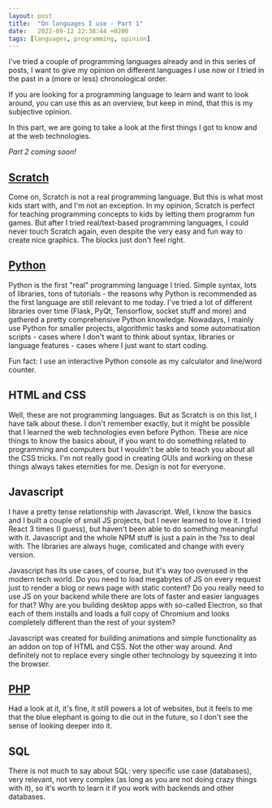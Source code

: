 ```yaml
---
layout: post
title:  "On languages I use - Part 1"
date:   2022-09-12 22:38:44 +0200
tags: [languages, programming, opinion]
---
```


I've tried a couple of programming languages already and in this series of
posts, I want to give my opinion on different languages I use now or I tried in
the past in a (more or less) chronological order.

If you are looking for a programming language to learn and want to look around,
you can use this as an overview, but keep in mind, that this is my subjective
opinion.

In this part, we are going to take a look at the first things I got to know and
at the web technologies.

*Part 2 coming soon!*

## [Scratch](https://scratch.mit.edu/)

Come on, Scratch is not a real programming language. But this is what most kids
start with, and I'm not an exception. In my opinion, Scratch is perfect for
teaching programming concepts to kids by letting them programm fun games. But
after I tried real/text-based programming languages, I could never touch Scratch
again, even despite the very easy and fun way to create nice graphics. The
blocks just don't feel right.

## [Python](https://python.org/)

Python is the first "real" programming language I tried. Simple syntax, lots of
libraries, tons of tutorials - the reasons why Python is recommended as the
first language are still relevant to me today. I've tried a lot of different
libraries over time (Flask, PyQt, Tensorflow, socket stuff and more) and
gathered a pretty comprehensive Python knowledge. Nowadays, I mainly use Python
for smaller projects, algorithmic tasks and some automatisation scripts - cases
where I don't want to think about syntax, libraries or language features - cases
where I just want to start coding.

Fun fact: I use an interactive Python console as my calculator and line/word
counter.

## HTML and CSS

Well, these are not programming languages. But as Scratch is on this list, I
have talk about these. I don't remember exactly, but it might be possible that
I learned the web technologies even before Python. These are nice things to
know the basics about, if you want to do something related to programming and
computers but I wouldn't be able to teach you about all the CSS tricks. I'm not
really good in creating GUIs and working on these things always takes eternities
for me. Design is not for everyone.

## Javascript

I have a pretty tense relationship with Javascript. Well, I know the basics and
I built a couple of small JS projects, but I never learned to love it. I tried
React 3 times (I guess), but haven't been able to do something meaningful with
it. Javascript and the whole NPM stuff is just a pain in the ?ss to deal with.
The libraries are always huge, comlicated and change with every version.

Javascript has its use cases, of course, but it's way too overused in the modern
tech world. Do you need to load megabytes of JS on every request just to render
a blog or news page with static content? Do you really need to use JS on your
backend while there are lots of faster and easier languages for that? Why are
you building desktop apps with so-called Electron, so that each of them installs
and loads a full copy of Chromium and looks completely different than the rest
of your system?

Javascript was created for building animations and simple functionality as an
addon on top of HTML and CSS. Not the other way around. And definitely not to
replace every single other technology by squeezing it into the browser.

## [PHP](https://www.php.net/)

Had a look at it, it's fine, it still powers a lot of websites, but it feels to
me that the blue elephant is going to die out in the future, so I don't see the
sense of looking deeper into it.

## SQL

There is not much to say about SQL: very specific use case (databases), very
relevant, not very complex (as long as you are not doing crazy things with it),
so it's worth to learn it if you work with backends and other databases.
